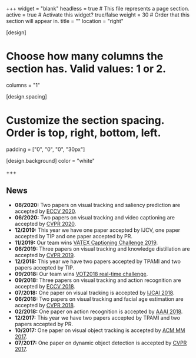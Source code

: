 +++
widget = "blank"
headless = true  # This file represents a page section.
active = true  # Activate this widget? true/false
weight = 30  # Order that this section will appear in.
title = ""
location = "right"

[design]
  # Choose how many columns the section has. Valid values: 1 or 2.
  columns = "1"

[design.spacing]
  # Customize the section spacing. Order is top, right, bottom, left.
  padding = ["0", "0", "0", "30px"]

[design.background]
  color = "white"

+++

## **News**
- **08/2020:** Two papers on visual tracking and saliency prediction are accepted by [ECCV 2020](https://eccv2020.eu/).
- **06/2020:** Two papers on visual tracking and video captioning are accepted by [CVPR 2020](http://cvpr2020.thecvf.com/).
- **12/2019:** This year we have one paper accepted by IJCV, one paper accepted by TIP and one paper accepted by PR.
- **11/2019:** Our team wins [VATEX Captioning Challenge 2019](https://arxiv.org/pdf/1910.05752.pdf).
- **06/2019:** Three papers on visual tracking and knowledge distillation are accepted by [CVPR 2019](https://cvpr2019.thecvf.com/).
- **12/2018:** This year we have two papers accepted by TPAMI and two papers accepted by TIP.
- **09/2018:** Our team wins [VOT2018 real-time challenge](https://www.votchallenge.net/vot2018/).
- **09/2018:** Three papers on visual tracking and action recognition are accepted by [ECCV 2018](https://eccv2018.org/).
- **07/2018:** One paper on visual tracking is accepted by [IJCAI 2018](https://www.ijcai-18.org/).
- **06/2018:** Two papers on visual tracking and facial age estimation are accepted by [CVPR 2018](https://cvpr2018.thecvf.com/).
- **02/2018:** One paper on action recognition is accepted by [AAAI 2018](https://aaai.org/Conferences/AAAI-18/).
- **12/2017:** This year we have two papers accepted by TPAMI and two papers accepted by PR.
- **10/2017:** One paper on visual object tracking is accepted by [ACM MM 2017](http://2017.acmmm.org/).
- **07/2017:** One paper on dynamic object detection is accepted by [CVPR 2017](https://cvpr2017.thecvf.com/).
